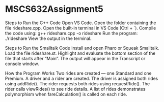 # MSCS632Assignment5
Steps to Run the C++ Code
Open VS Code.
Open the folder containing the file rideshare.cpp.
Open the built-in terminal in VS Code (Ctrl + `).
Compile the code using: g++ rideshare.cpp -o rideshare
Run the program:  ./rideshare
View the output in the terminal.

Steps to Run the Smalltalk Code
Install and open Pharo or Squeak Smalltalk.
Load the file rideshare.st.
Highlight and evaluate the bottom section of the file that starts after “Main”.
The output will appear in the Transcript or console window.


How the Program Works
Two rides are created — one Standard and one Premium.
A driver and a rider are created.
The driver is assigned both rides using addRide().
The rider requests both rides using requestRide().
The rider calls viewRides() to see ride details.
A list of rides demonstrates polymorphism when fareCalculation() is called on each ride.


